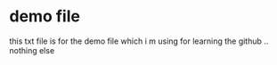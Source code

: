 # demo file
this txt file is for the demo file which i m using for learning the github .. nothing else 
